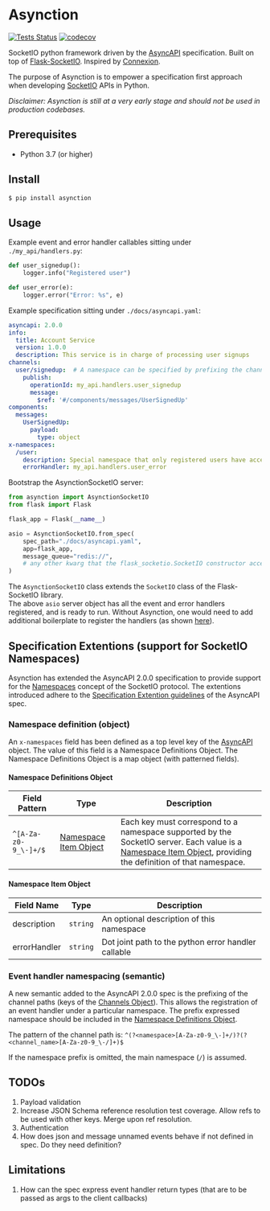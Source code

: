 # Asynction
[![Tests Status](https://github.com/dedoussis/asynction/workflows/tests/badge.svg)](https://github.com/dedoussis/asynction/actions?query=workflow%3Atests) [![codecov](https://codecov.io/gh/dedoussis/asynction/branch/main/graph/badge.svg?token=3720QP2994)](https://codecov.io/gh/dedoussis/asynction)

SocketIO python framework driven by the [AsyncAPI](https://www.asyncapi.com/) specification. Built on top of [Flask-SocketIO](https://github.com/miguelgrinberg/Flask-SocketIO). Inspired by [Connexion](https://github.com/zalando/connexion).

The purpose of Asynction is to empower a specification first approach when developing [SocketIO](https://socket.io/) APIs in Python.

*Disclaimer: Asynction is still at a very early stage and should not be used in production codebases.*

## Prerequisites
* Python 3.7 (or higher)

## Install
```bash
$ pip install asynction
```

## Usage
Example event and error handler callables sitting under `./my_api/handlers.py`:
```python
def user_signedup():
    logger.info("Registered user")

def user_error(e):
    logger.error("Error: %s", e)
```

Example specification sitting under `./docs/asyncapi.yaml`:
```yaml
asyncapi: 2.0.0
info:
  title: Account Service
  version: 1.0.0
  description: This service is in charge of processing user signups
channels:
  user/signedup:  # A namespace can be specified by prefixing the channel name
    publish:
      operationId: my_api.handlers.user_signedup
      message:
        $ref: '#/components/messages/UserSignedUp'
components:
  messages:
    UserSignedUp:
      payload:
        type: object
x-namespaces:
  /user:
    description: Special namespace that only registered users have access to
    errorHandler: my_api.handlers.user_error
```

Bootstrap the AsynctionSocketIO server:
```python
from asynction import AsynctionSocketIO
from flask import Flask

flask_app = Flask(__name__)

asio = AsynctionSocketIO.from_spec(
    spec_path="./docs/asyncapi.yaml",
    app=flask_app,
    message_queue="redis://",
    # any other kwarg that the flask_socketio.SocketIO constructor accepts
)
```
The `AsynctionSocketIO` class extends the `SocketIO` class of the Flask-SocketIO library.  
The above `asio` server object has all the event and error handlers registered, and is ready to run.
Without Asynction, one would need to add additional boilerplate to register the handlers (as shown [here](https://flask-socketio.readthedocs.io/en/latest/#error-handling)).

## Specification Extentions (support for SocketIO Namespaces)
Asynction has extended the AsyncAPI 2.0.0 specification to provide support for the [Namespaces](https://socket.io/docs/v4/namespaces/) concept of the SocketIO protocol. The extentions introduced adhere to the [Specification Extention guidelines](https://www.asyncapi.com/docs/specifications/2.0.0#specificationExtensions) of the AsyncAPI spec.

### Namespace definition (object)
An `x-namespaces` field has been defined as a top level key of the [AsyncAPI](https://www.asyncapi.com/docs/specifications/2.0.0#A2SObject) object. The value of this field is a Namespace Definitions Object. The Namespace Definitions Object is a map object (with patterned fields).

#### Namespace Definitions Object
| Field Pattern                           | Type                                          | Description                                                                                                                                                                                            |
|-----------------------------------------|-----------------------------------------------|--------------------------------------------------------------------------------------------------------------------------------------------------------------------------------------------------------|
| `^[A-Za-z0-9_\-]+/$` | [Namespace Item Object](#namespace-item-object) | Each key must correspond to a namespace supported by the SocketIO server. Each value is a [Namespace Item Object](#namespace-item-object), providing the definition of that namespace. |

#### Namespace Item Object
| Field Name   | Type     | Description                                         |
|--------------|----------|-----------------------------------------------------|
| description  | `string` | An optional description of this namespace           |
| errorHandler | `string` | Dot joint path to the python error handler callable |

### Event handler namespacing (semantic)
A new semantic added to the AsyncAPI 2.0.0 spec is the prefixing of the channel paths (keys of the [Channels Object](https://www.asyncapi.com/docs/specifications/2.0.0#channelsObject)). This allows the registration of an event handler under a particular namespace. The prefix expressed namespace should be included in the [Namespace Definitions Object](#namespace-definitions-object). 

The pattern of the channel path is: `^(?<namespace>[A-Za-z0-9_\-]+/)?(?<channel_name>[A-Za-z0-9_\-/]+)$`

If the namespace prefix is omitted, the main namespace (`/`) is assumed.

## TODOs
1. Payload validation
2. Increase JSON Schema reference resolution test coverage. Allow refs to be used with other keys. Merge upon ref resolution.
3. Authentication
4. How does json and message unnamed events behave if not defined in spec. Do they need definition?

## Limitations
1. How can the spec express event handler return types (that are to be passed as args to the client callbacks)